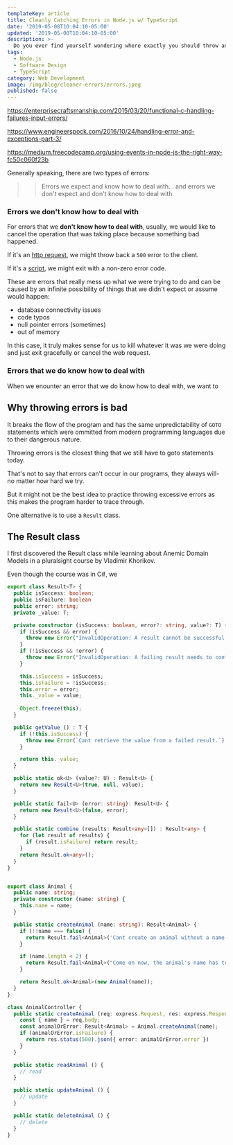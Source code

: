```yaml
---
templateKey: article
title: Cleanly Catching Errors in Node.js w/ TypeScript
date: '2019-05-08T10:04:10-05:00'
updated: '2019-05-08T10:04:10-05:00'
description: >-
  Do you ever find yourself wondering where exactly you should throw an error to be consumed by a try-catch? Should I throw it within the controller? 
tags:
  - Node.js
  - Software Design
  - TypeScript
category: Web Development
image: /img/blog/cleaner-errors/errors.jpeg
published: false
---
```

https://enterprisecraftsmanship.com/2015/03/20/functional-c-handling-failures-input-errors/

https://www.engineerspock.com/2016/10/24/handling-error-and-exceptions-part-3/

https://medium.freecodecamp.org/using-events-in-node-js-the-right-way-fc50c060f23b

Generally speaking, there are two types of errors:

>> Errors we expect and know how to deal with... and errors we don't expect and don't know how to deal with.

### Errors we don't know how to deal with

For errors that we **don't know how to deal with**, usually, we would like to cancel the operation that was taking place because something bad happened. 

If it's an <u>http request</u>, we might throw back a `500` error to the client.

If it's a <u>script</u>, we might exit with a non-zero error code.

These are errors that really mess up what we were trying to do and can be caused by an infinite possibility of things that we didn't expect or assume would happen:

- database connectivity issues
- code typos
- null pointer errors (sometimes)
- out of memory

In this case, it truly makes sense for us to kill whatever it was we were doing and just exit gracefully or cancel the web request.

### Errors that we do know how to deal with

When we enounter an error that we do know how to deal with, we want to 

## Why throwing errors is bad

It breaks the flow of the program and has the same unpredictability of `GOTO` statements which were ommitted from modern programming languages due to their dangerous nature.

Throwing errors is the closest thing that we still have to goto statements today.

That's not to say that errors can't occur in our programs, they always will- no matter how hard we try.

But it might not be the best idea to practice throwing excessive errors as this makes the program harder to trace through.

One alternative is to use a `Result` class.

## The Result class

I first discovered the Result class while learning about Anemic Domain Models in a pluralsight course by Vladimir Khorikov.

Even though the course was in C#, we

```typescript
export class Result<T> {
  public isSuccess: boolean;
  public isFailure: boolean
  public error: string;
  private _value: T;

  private constructor (isSuccess: boolean, error?: string, value?: T) {
    if (isSuccess && error) {
      throw new Error("InvalidOperation: A result cannot be successful and contain an error");
    }
    if (!isSuccess && !error) {
      throw new Error("InvalidOperation: A failing result needs to contain an error message");
    }

    this.isSuccess = isSuccess;
    this.isFailure = !isSuccess;
    this.error = error;
    this._value = value;
    
    Object.freeze(this);
  }

  public getValue () : T {
    if (!this.isSuccess) {
      throw new Error(`Cant retrieve the value from a failed result.`)
    } 

    return this._value;
  }

  public static ok<U> (value?: U) : Result<U> {
    return new Result<U>(true, null, value);
  }

  public static fail<U> (error: string): Result<U> {
    return new Result<U>(false, error);
  }

  public static combine (results: Result<any>[]) : Result<any> {
    for (let result of results) {
      if (result.isFailure) return result;
    }
    return Result.ok<any>();
  }
}


export class Animal {
  public name: string;
  private constructor (name: string) {
    this.name = name;
  }

  public static createAnimal (name: string): Result<Animal> {
    if (!!name === false) {
      return Result.fail<Animal>('Cant create an animal without a name');
    }

    if (name.length < 2) {
      return Result.fail<Animal>("Come on now, the animal's name has to be longer than a single character 🤔")
    }

    return Result.ok<Animal>(new Animal(name));
  }
}

class AnimalController {
  public static createAnimal (req: express.Request, res: express.Response) {
    const { name } = req.body;
    const animalOrError: Result<Animal> = Animal.createAnimal(name);
    if (animalOrError.isFailure) {
      return res.status(500).json({ error: animalOrError.error })
    }
  }

  public static readAnimal () {
    // read
  }

  public static updateAnimal () {
    // update
  }

  public static deleteAnimal () {
    // delete
  }
}
```



